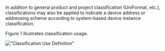 In addition to general product and project classification (UniFormat, etc.), classifications may also be applied to indicate a device address or addressing scheme according to system-based device instance classification.

Figure 1 illustrates classification usage.

!["Classification Use Definition"](../../../figures/ifcdistributioncontrolelement-classification.png "Figure 1 &mdash; Distribution control classification")